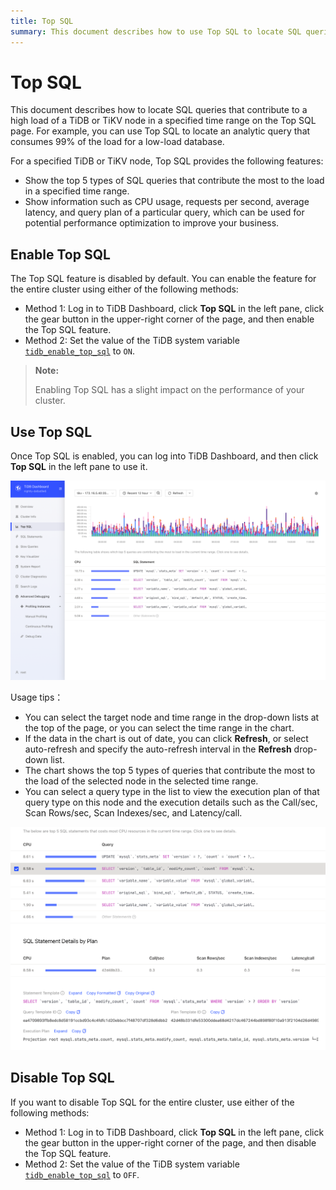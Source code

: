 ```yaml
---
title: Top SQL
summary: This document describes how to use Top SQL to locate SQL queries that contribute to a high load.
---
```


# Top SQL

This document describes how to locate SQL queries that contribute to a high load of a TiDB or TiKV node in a specified time range on the Top SQL page. For example, you can use Top SQL to locate an analytic query that consumes 99% of the load for a low-load database.

For a specified TiDB or TiKV node, Top SQL provides the following features:

* Show the top 5 types of SQL queries that contribute the most to the load in a specified time range.
* Show information such as CPU usage, requests per second, average latency, and query plan of a particular query, which can be used for potential performance optimization to improve your business.

## Enable Top SQL

The Top SQL feature is disabled by default. You can enable the feature for the entire cluster using either of the following methods:

- Method 1: Log in to TiDB Dashboard, click **Top SQL** in the left pane, click the gear button in the upper-right corner of the page, and then enable the Top SQL feature.
- Method 2: Set the value of the TiDB system variable [`tidb_enable_top_sql`](/system-variables.md#tidb_enable_top_sql-new-in-v540) to `ON`.

> **Note:**
>
> Enabling Top SQL has a slight impact on the performance of your cluster.

## Use Top SQL

Once Top SQL is enabled, you can log into TiDB Dashboard, and then click **Top SQL** in the left pane to use it.

![Top SQL](/media/dashboard/top-sql-overview.png)

Usage tips：

* You can select the target node and time range in the drop-down lists at the top of the page, or you can select the time range in the chart.
* If the data in the chart is out of date, you can click **Refresh**, or select auto-refresh and specify the auto-refresh interval in the **Refresh** drop-down list.
* The chart shows the top 5 types of queries that contribute the most to the load of the selected node in the selected time range.
* You can select a query type in the list to view the execution plan of that query type on this node and the execution details such as the Call/sec, Scan Rows/sec, Scan Indexes/sec, and Latency/call.

![Top SQL Details](/media/dashboard/top-sql-details.png)

## Disable Top SQL

If you want to disable Top SQL for the entire cluster, use either of the following methods:

- Method 1: Log in to TiDB Dashboard, click **Top SQL** in the left pane, click the gear button in the upper-right corner of the page, and then disable the Top SQL feature.
- Method 2: Set the value of the TiDB system variable [`tidb_enable_top_sql`](/system-variables.md#tidb_enable_top_sql-new-in-v540) to `OFF`.